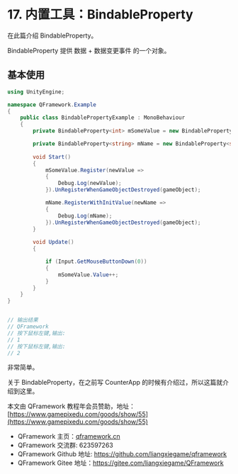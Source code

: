 ﻿# 17. 内置工具：BindableProperty

在此篇介绍 BindableProperty。

BindableProperty 提供 数据 + 数据变更事件 的一个对象。

## 基本使用

```csharp
using UnityEngine;

namespace QFramework.Example
{
    public class BindablePropertyExample : MonoBehaviour
    {
        private BindableProperty<int> mSomeValue = new BindableProperty<int>(0);

        private BindableProperty<string> mName = new BindableProperty<string>("QFramework");
        
        void Start()
        {
            mSomeValue.Register(newValue =>
            {
                Debug.Log(newValue);
            }).UnRegisterWhenGameObjectDestroyed(gameObject);

            mName.RegisterWithInitValue(newName =>
            {
                Debug.Log(mName);
            }).UnRegisterWhenGameObjectDestroyed(gameObject);
        }
        
        void Update()
        {

            if (Input.GetMouseButtonDown(0))
            {
                mSomeValue.Value++;
            }
        }
    }
}


// 输出结果
// QFramework
// 按下鼠标左键,输出:
// 1
// 按下鼠标左键,输出:
// 2
```

非常简单。


关于 BindableProperty，在之前写 CounterApp 的时候有介绍过，所以这篇就介绍到这里。


本文由 QFramework 教程年会员赞助，地址：[https://www.gamepixedu.com/goods/show/55](https://www.gamepixedu.com/goods/show/55)

* QFramework 主页：[qframework.cn](https://qframework.cn)
* QFramework 交流群: 623597263
* QFramework Github 地址: <https://github.com/liangxiegame/qframework>
* QFramework Gitee 地址：<https://gitee.com/liangxiegame/QFramework>